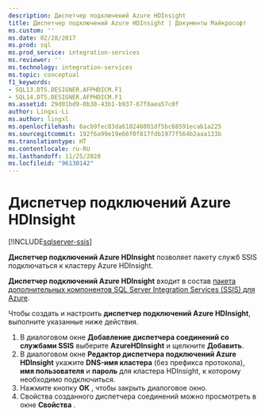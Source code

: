 ```yaml
---
description: Диспетчер подключений Azure HDInsight
title: Диспетчер подключений Azure HDInsight | Документы Майкрософт
ms.custom: ''
ms.date: 02/28/2017
ms.prod: sql
ms.prod_service: integration-services
ms.reviewer: ''
ms.technology: integration-services
ms.topic: conceptual
f1_keywords:
- SQL13.DTS.DESIGNER.AFPHDICM.F1
- SQL14.DTS.DESIGNER.AFPHDICM.F1
ms.assetid: 29d01bd9-8b38-43b1-b937-67f8aea57c0f
author: Lingxi-Li
ms.author: lingxl
ms.openlocfilehash: 6acb9fec83da610246001df5bc68591ecab1a225
ms.sourcegitcommit: 192f6a99e19e66f0f817fdb1977f564b2aaa133b
ms.translationtype: HT
ms.contentlocale: ru-RU
ms.lasthandoff: 11/25/2020
ms.locfileid: "96130142"
---
```

# <a name="azure-hdinsight-connection-manager"></a>Диспетчер подключений Azure HDInsight

[!INCLUDE[sqlserver-ssis](../../includes/applies-to-version/sqlserver-ssis.md)]


**Диспетчер подключений Azure HDInsight** позволяет пакету служб SSIS подключаться к кластеру Azure HDInsight.

**Диспетчер подключений Azure HDInsight** входит в состав [пакета дополнительных компонентов SQL Server Integration Services (SSIS) для Azure](../../integration-services/azure-feature-pack-for-integration-services-ssis.md).

Чтобы создать и настроить **диспетчер подключений Azure HDInsight**, выполните указанные ниже действия.

1. В диалоговом окне **Добавление диспетчера соединений со службами SSIS** выберите **AzureHDInsight** и щелкните **Добавить**.
2. В диалоговом окне **Редактор диспетчера подключений Azure HDInsight** укажите **DNS-имя кластера** (без префикса протокола), **имя пользователя** и **пароль** для кластера HDInsight, к которому необходимо подключиться.
3. Нажмите кнопку **ОК** , чтобы закрыть диалоговое окно.
4. Свойства созданного диспетчера соединений можно просмотреть в окне **Свойства** .
